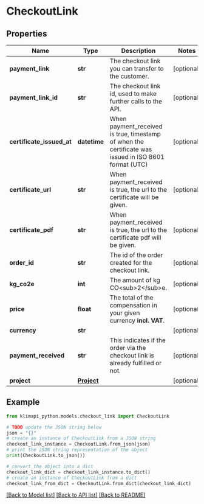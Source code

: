 # CheckoutLink


## Properties

Name | Type | Description | Notes
------------ | ------------- | ------------- | -------------
**payment_link** | **str** | The checkout link you can transfer to the customer. | [optional] 
**payment_link_id** | **str** | The checkout link id, used to make further calls to the API. | [optional] 
**certificate_issued_at** | **datetime** | When payment_received is true, timestamp of when the certificate was issued in ISO 8601 format (UTC) | [optional] 
**certificate_url** | **str** | When payment_received is true, the url to the certificate will be given. | [optional] 
**certificate_pdf** | **str** | When payment_received is true, the url to the certificate pdf will be given. | [optional] 
**order_id** | **str** | The id of the order created for the checkout link. | [optional] 
**kg_co2e** | **int** | The amount of kg CO&lt;sub&gt;2&lt;/sub&gt;e. | [optional] 
**price** | **float** | The total of the compensation in your given currency **incl. VAT**. | [optional] 
**currency** | **str** |  | [optional] 
**payment_received** | **str** | This indicates if the order via the checkout link is already fulfilled or not. | [optional] 
**project** | [**Project**](Project.md) |  | [optional] 

## Example

```python
from klimapi_python.models.checkout_link import CheckoutLink

# TODO update the JSON string below
json = "{}"
# create an instance of CheckoutLink from a JSON string
checkout_link_instance = CheckoutLink.from_json(json)
# print the JSON string representation of the object
print(CheckoutLink.to_json())

# convert the object into a dict
checkout_link_dict = checkout_link_instance.to_dict()
# create an instance of CheckoutLink from a dict
checkout_link_from_dict = CheckoutLink.from_dict(checkout_link_dict)
```
[[Back to Model list]](../README.md#documentation-for-models) [[Back to API list]](../README.md#documentation-for-api-endpoints) [[Back to README]](../README.md)



